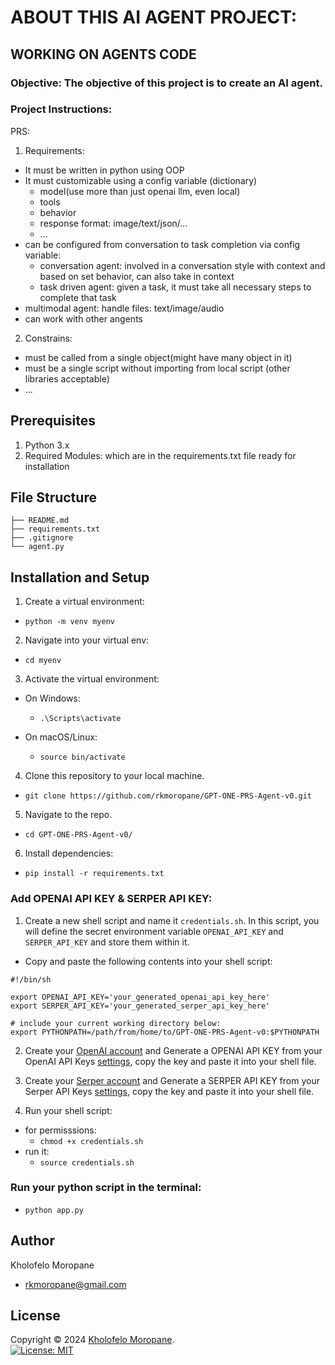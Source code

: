 # ABOUT THIS AI AGENT PROJECT:


## WORKING ON AGENTS CODE

### Objective: The objective of this project is to create an AI agent.

### Project Instructions:
PRS:
1. Requirements:
- It must be written in python using OOP
- It must customizable using a config variable (dictionary)
  * model(use more than just openai llm, even local)
  * tools
  * behavior
  * response format: image/text/json/...
  * ...
- can be configured from conversation to task completion via config variable:
  * conversation agent: involved in a conversation style with context and based on set behavior, can also take in context
  * task driven agent: given a task, it must take all necessary steps to complete that task
- multimodal agent: handle files: text/image/audio
- can work with other angents

2. Constrains:
- must be called from a single object(might have many object in it)
- must be a single script without importing from local script (other libraries acceptable)
- ...

## Prerequisites

1. Python 3.x
2. Required Modules: which are in the requirements.txt file ready for installation

## File Structure
```
├── README.md
├── requirements.txt
├── .gitignore
└── agent.py
```

## Installation and Setup

1. Create a virtual environment:
- `python -m venv myenv`

2. Navigate into your virtual env:
- `cd myenv`

3. Activate the virtual environment:

- On Windows:
    * `.\Scripts\activate`

- On macOS/Linux:
    * `source bin/activate`

4. Clone this repository to your local machine.
- `git clone https://github.com/rkmoropane/GPT-ONE-PRS-Agent-v0.git`

5. Navigate to the repo.
- `cd GPT-ONE-PRS-Agent-v0/`

6. Install dependencies:
- `pip install -r requirements.txt`

### Add OPENAI API KEY & SERPER API KEY:
1. Create a new shell script and name it `credentials.sh`. In this script, you will define the secret environment variable `OPENAI_API_KEY` and `SERPER_API_KEY` and store them within it. 
- Copy and paste the following contents into your shell script:
```
#!/bin/sh

export OPENAI_API_KEY='your_generated_openai_api_key_here'
export SERPER_API_KEY='your_generated_serper_api_key_here'

# include your current working directory below:
export PYTHONPATH=/path/from/home/to/GPT-ONE-PRS-Agent-v0:$PYTHONPATH
```

2. Create your [OpenAI account](https://platform.openai.com) and Generate a OPENAI API KEY from your OpenAI API Keys [settings](https://platform.openai.com/api-keys), copy the key and paste it into your shell file.

3. Create your [Serper account](https://serper.dev/) and Generate a SERPER API KEY from your Serper API Keys [settings](https://serper.dev/api-key), copy the key and paste it into your shell file.

4. Run your shell script:
- for permisssions:
    * `chmod +x credentials.sh`  
- run it:
    * `source credentials.sh`

### Run your python script in the terminal:
- `python app.py`

## Author 
Kholofelo Moropane  
- rkmoropane@gmail.com

## License 
Copyright © 2024 [Kholofelo Moropane](https://github.com/rkmoropane).<br />
[![License: MIT](https://img.shields.io/badge/License-MIT-yellow.svg)](https://opensource.org/licenses/MIT)